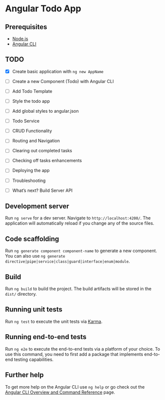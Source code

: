 # Angular Todo App


## Prerequisites

- [Node.js](https:/node.js) 
- [Angular CLI](https://github.com/angular/angular-cli)

## TODO

- [x] Create basic application with ```ng new AppName```
- [ ] Create a new Component (Todo) with Angular CLI
- [ ] Add Todo Template
- [ ] Style the todo app
- [ ] Add global styles to angular.json
- [ ] Todo Service
- [ ] CRUD Functionality
- [ ] Routing and Navigation
- [ ] Clearing out completed tasks
- [ ] Checking off tasks enhancements
- [ ] Deploying the app
- [ ] Troubleshooting
- [ ] What’s next? Build Server API


## Development server

Run `ng serve` for a dev server. Navigate to `http://localhost:4200/`. The application will automatically reload if you change any of the source files.

## Code scaffolding

Run `ng generate component component-name` to generate a new component. You can also use `ng generate directive|pipe|service|class|guard|interface|enum|module`.

## Build

Run `ng build` to build the project. The build artifacts will be stored in the `dist/` directory.

## Running unit tests

Run `ng test` to execute the unit tests via [Karma](https://karma-runner.github.io).

## Running end-to-end tests

Run `ng e2e` to execute the end-to-end tests via a platform of your choice. To use this command, you need to first add a package that implements end-to-end testing capabilities.

## Further help

To get more help on the Angular CLI use `ng help` or go check out the [Angular CLI Overview and Command Reference](https://angular.io/cli) page.
